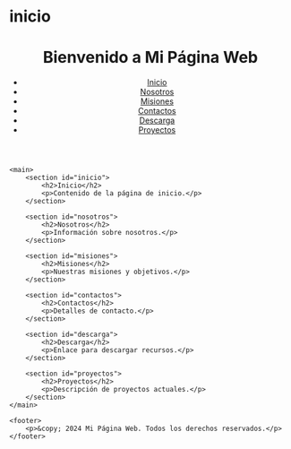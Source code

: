 # inicio
<!DOCTYPE html>
<html lang="es">
<head>
    <meta charset="UTF-8">
    <meta name="viewport" content="width=device-width, initial-scale=1.0">
    <title>Mi Página Web</title>
    <link rel="stylesheet" href="styles.css">
</head>
<body>
    <header>
        <h1>Bienvenido a Mi Página Web</h1>
        <nav>
            <ul>
                <li><a href="#inicio">Inicio</a></li>
                <li><a href="#nosotros">Nosotros</a></li>
                <li><a href="#misiones">Misiones</a></li>
                <li><a href="#contactos">Contactos</a></li>
                <li><a href="#descarga">Descarga</a></li>
                <li><a href="#proyectos">Proyectos</a></li>
            </ul>
        </nav>
    </header>

    <main>
        <section id="inicio">
            <h2>Inicio</h2>
            <p>Contenido de la página de inicio.</p>
        </section>

        <section id="nosotros">
            <h2>Nosotros</h2>
            <p>Información sobre nosotros.</p>
        </section>

        <section id="misiones">
            <h2>Misiones</h2>
            <p>Nuestras misiones y objetivos.</p>
        </section>

        <section id="contactos">
            <h2>Contactos</h2>
            <p>Detalles de contacto.</p>
        </section>

        <section id="descarga">
            <h2>Descarga</h2>
            <p>Enlace para descargar recursos.</p>
        </section>

        <section id="proyectos">
            <h2>Proyectos</h2>
            <p>Descripción de proyectos actuales.</p>
        </section>
    </main>

    <footer>
        <p>&copy; 2024 Mi Página Web. Todos los derechos reservados.</p>
    </footer>
</body>
</html>
